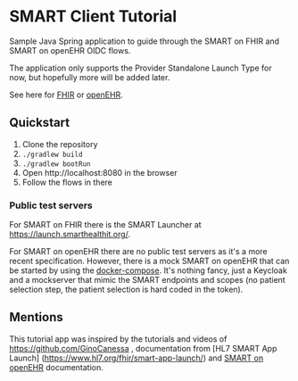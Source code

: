 # SMART Client Tutorial

Sample Java Spring application to guide through the SMART on FHIR and SMART on openEHR OIDC flows.

The application only supports the Provider Standalone Launch Type for now, but hopefully more will be added later.

See here for [FHIR](https://www.hl7.org/fhir/smart-app-launch/app-launch.html#launch-app-ehr-launch) or [openEHR](https://specifications.openehr.org/releases/ITS-REST/development/smart_app_launch.html#_context_selection).

## Quickstart

1. Clone the repository
2. `./gradlew build`
3. `./gradlew bootRun`
4. Open http://localhost:8080 in the browser
5. Follow the flows in there

### Public test servers

For SMART on FHIR there is the SMART Launcher at https://launch.smarthealthit.org/.

For SMART on openEHR there are no public test servers as it's a more recent specification. 
However, there is a mock SMART on openEHR that can be started by using the 
[docker-compose](./docker/docker-compose.yml). It's nothing fancy, just a Keycloak and a mockserver
that mimic the SMART endpoints and scopes (no patient selection step, the patient selection is hard coded in the token).


## Mentions

This tutorial app was inspired by the tutorials and videos of https://github.com/GinoCanessa 
, documentation from [HL7 SMART App Launch] (https://www.hl7.org/fhir/smart-app-launch/)
and [SMART on openEHR](https://specifications.openehr.org/releases/ITS-REST/development/smart_app_launch.html) documentation.